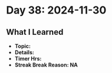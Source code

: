 # Day 38: 2024-11-30

## What I Learned
- **Topic:**
- **Details:**
- **Timer Hrs:**
- **Streak Break Reason: NA**